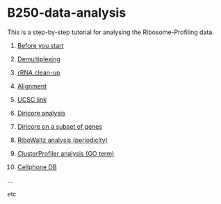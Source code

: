 # B250-data-analysis
This is a step-by-step tutorial for analysing the Ribosome-Profiling data.

1. [Before you start](docs/0_before_you_start.md)

2. [Demultiplexing](docs/1_demultiplex.md)

3. [rRNA clean-up](docs/2_rRNA_cleanup.md)

4. [Alignment](docs/3_align.md)

5. [UCSC link](docs/4_ucsc_link.md)

6. [Diricore analysis](docs/5_diricore.md)

7. [Diricore on a subset of genes](/docs/5_diricore_subset.md)

8. [RiboWaltz analysis (periodicity)](docs/6_ribowaltz.md)

9. [ClusterProfiler analysis (GO term)](docs/7_cluster_profiler.md)

10. [Cellphone DB](docs/8_cellphonedb.md)

...

etc

